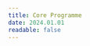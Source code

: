 ```yaml
---
title: Core Programme
date: 2024.01.01
readable: false
---
```


<content-table :headers="['Exercise', 'Primary Muscle Groups', 'Sets and Repetitions | Time', 'Additional Comments']" :rows="[
    ['Lying Legraise', 'Abs (Rectus Abd.), Hip Flexors', '4 Sets for 20 Reps', 'If proven too difficult, Lying kneetucks may be an alternative, or if proven too easy, V-ups with straight legs may work better.'],
    ['Sideplank', 'Obliques (Int. and Ext.), Abs (Transverse Abd. and Rectus Abd.*), Glutes*', '4 Sets for 45 Seconds per Side', 'If too easy, Copenhagen Planks is an alternative.'],
    ['Bicycle Situps', 'Abs (Rectus Abd.), Hip Flexors', '4 Sets for 20 Reps', ''],
    ['Flutterkicks', 'Abs (Rectus Abd.), Hip Flexors', '4 Sets for 100 Reps', 'These will be too easy after a bit but do not switch them out before you can easily finish all 50 at each set without any issues. If proven too easy, you may try Hollow-Body Holds with Flutterkicks.'],
    ['Hanging Kneetuck', 'Abs (Rectus Abd.), Hip Flexors, Forearms(Flexors and Extensors)*', '4 Sets for 12 Reps', 'If proven too easy try to bring your knees higher and higher until your legs touch the bar. If still too easy, try hanging leg raises with the same progression.'],
]">
</content-table>